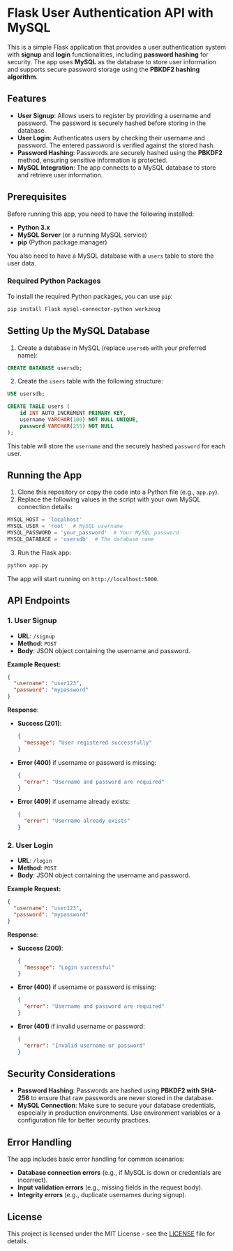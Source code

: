 

# Flask User Authentication API with MySQL

This is a simple Flask application that provides a user authentication system with **signup** and **login** functionalities, including **password hashing** for security. The app uses **MySQL** as the database to store user information and supports secure password storage using the **PBKDF2 hashing algorithm**.

## Features

- **User Signup**: Allows users to register by providing a username and password. The password is securely hashed before storing in the database.
- **User Login**: Authenticates users by checking their username and password. The entered password is verified against the stored hash.
- **Password Hashing**: Passwords are securely hashed using the **PBKDF2** method, ensuring sensitive information is protected.
- **MySQL Integration**: The app connects to a MySQL database to store and retrieve user information.

## Prerequisites

Before running this app, you need to have the following installed:

- **Python 3.x**
- **MySQL Server** (or a running MySQL service)
- **pip** (Python package manager)

You also need to have a MySQL database with a `users` table to store the user data.

### Required Python Packages

To install the required Python packages, you can use `pip`:

```bash
pip install Flask mysql-connector-python werkzeug
```

## Setting Up the MySQL Database

1. Create a database in MySQL (replace `usersdb` with your preferred name):

```sql
CREATE DATABASE usersdb;
```

2. Create the `users` table with the following structure:

```sql
USE usersdb;

CREATE TABLE users (
    id INT AUTO_INCREMENT PRIMARY KEY,
    username VARCHAR(100) NOT NULL UNIQUE,
    password VARCHAR(255) NOT NULL
);
```

This table will store the `username` and the securely hashed `password` for each user.

## Running the App

1. Clone this repository or copy the code into a Python file (e.g., `app.py`).
2. Replace the following values in the script with your own MySQL connection details:

```python
MYSQL_HOST = 'localhost'
MYSQL_USER = 'root'  # MySQL username
MYSQL_PASSWORD = 'your_password'  # Your MySQL password
MYSQL_DATABASE = 'usersdb'  # The database name
```

3. Run the Flask app:

```bash
python app.py
```

The app will start running on `http://localhost:5000`.

## API Endpoints

### 1. **User Signup**

- **URL**: `/signup`
- **Method**: `POST`
- **Body**: JSON object containing the username and password.
  
**Example Request:**
```json
{
  "username": "user123",
  "password": "mypassword"
}
```

**Response**:
- **Success (201)**: 
  ```json
  {
    "message": "User registered successfully"
  }
  ```
- **Error (400)** if username or password is missing:
  ```json
  {
    "error": "Username and password are required"
  }
  ```
- **Error (409)** if username already exists:
  ```json
  {
    "error": "Username already exists"
  }
  ```

### 2. **User Login**

- **URL**: `/login`
- **Method**: `POST`
- **Body**: JSON object containing the username and password.

**Example Request:**
```json
{
  "username": "user123",
  "password": "mypassword"
}
```

**Response**:
- **Success (200)**: 
  ```json
  {
    "message": "Login successful"
  }
  ```
- **Error (400)** if username or password is missing:
  ```json
  {
    "error": "Username and password are required"
  }
  ```
- **Error (401)** if invalid username or password:
  ```json
  {
    "error": "Invalid username or password"
  }
  ```

## Security Considerations

- **Password Hashing**: Passwords are hashed using **PBKDF2 with SHA-256** to ensure that raw passwords are never stored in the database.
- **MySQL Connection**: Make sure to secure your database credentials, especially in production environments. Use environment variables or a configuration file for better security practices.

## Error Handling

The app includes basic error handling for common scenarios:
- **Database connection errors** (e.g., if MySQL is down or credentials are incorrect).
- **Input validation errors** (e.g., missing fields in the request body).
- **Integrity errors** (e.g., duplicate usernames during signup).

## License

This project is licensed under the MIT License - see the [LICENSE](LICENSE) file for details.


